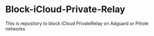 # Block-iCloud-Private-Relay
This is repository to block iCloud PrivateRelay on Adguard or Pihole networks
